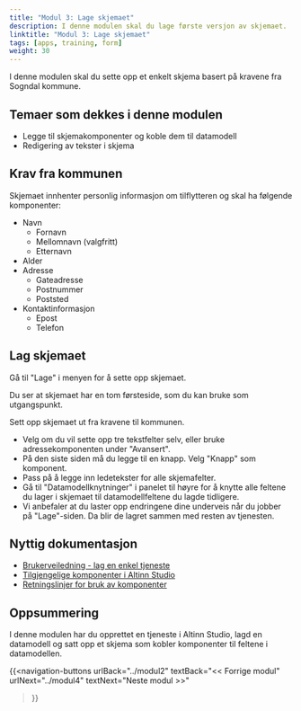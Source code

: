 ```yaml
---
title: "Modul 3: Lage skjemaet"
description: I denne modulen skal du lage første versjon av skjemaet.
linktitle: "Modul 3: Lage skjemaet"
tags: [apps, training, form]
weight: 30
---
```


I denne modulen skal du sette opp et enkelt skjema basert på kravene fra Sogndal kommune.

## Temaer som dekkes i denne modulen

- Legge til skjemakomponenter og koble dem til datamodell
- Redigering av tekster i skjema

## Krav fra kommunen

Skjemaet innhenter personlig informasjon om tilflytteren og skal ha følgende komponenter:
- Navn
  - Fornavn
  - Mellomnavn (valgfritt)
  - Etternavn
- Alder
- Adresse
  - Gateadresse
  - Postnummer
  - Poststed
- Kontaktinformasjon
  - Epost
  - Telefon

## Lag skjemaet

Gå til "Lage" i menyen for å sette opp skjemaet.

Du ser at skjemaet har en tom førsteside, som du kan bruke som utgangspunkt.

Sett opp skjemaet ut fra kravene til kommunen.

- Velg om du vil sette opp tre tekstfelter selv, eller bruke adressekomponenten under "Avansert".
- På den siste siden må du legge til en knapp. Velg "Knapp" som komponent.
- Pass på å legge inn ledetekster for alle skjemafelter.
- Gå til "Datamodellknytninger" i panelet til høyre for å knytte alle feltene du lager i skjemaet til datamodellfeltene du lagde tidligere.
- Vi anbefaler at du laster opp endringene dine underveis når du jobber på "Lage"-siden. Da blir de lagret sammen med resten av tjenesten.


## Nyttig dokumentasjon

- [Brukerveiledning - lag en enkel tjeneste](/nb/altinn-studio/guides/development/basic-form)
- [Tilgjengelige komponenter i Altinn Studio](/altinn-studio/designer/build-app/ui-designer/components/)
- [Retningslinjer for bruk av komponenter](/nb/altinn-studio/guides/design/guidelines/components/)

## Oppsummering

I denne modulen har du opprettet en tjeneste i Altinn Studio,
lagd en datamodell og satt opp et skjema som kobler komponenter til feltene i datamodellen.

{{<navigation-buttons
  urlBack="../modul2"
  textBack="<< Forrige modul"
  urlNext="../modul4"
  textNext="Neste modul >>"
>}}
